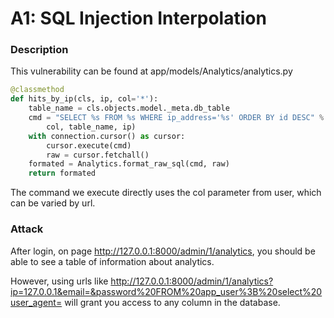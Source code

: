 # A1: SQL Injection Interpolation

### Description

This vulnerability can be found at app/models/Analytics/analytics.py
```python
@classmethod
def hits_by_ip(cls, ip, col='*'):
    table_name = cls.objects.model._meta.db_table
    cmd = "SELECT %s FROM %s WHERE ip_address='%s' ORDER BY id DESC" % (
        col, table_name, ip)
    with connection.cursor() as cursor:
        cursor.execute(cmd)
        raw = cursor.fetchall()
    formated = Analytics.format_raw_sql(cmd, raw)
    return formated
```

The command we execute directly uses the col parameter from user, which can be varied by url.

### Attack

After login, on page http://127.0.0.1:8000/admin/1/analytics, you should be able to see a table of information about analytics.

However, using urls like http://127.0.0.1:8000/admin/1/analytics?ip=127.0.0.1&email=&password%20FROM%20app_user%3B%20select%20user_agent= will grant you access to any column in the database.